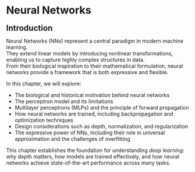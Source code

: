 # Neural Networks

**<span style="font-size:1.5em;">Introduction</span>**

Neural Networks (NNs) represent a central paradigm in modern machine learning.  
They extend linear models by introducing nonlinear transformations, enabling us to capture highly complex structures in data.  
From their biological inspiration to their mathematical formulation, neural networks provide a framework that is both expressive and flexible.

In this chapter, we will explore:

- The biological and historical motivation behind neural networks  
- The perceptron model and its limitations  
- Multilayer perceptrons (MLPs) and the principle of forward propagation  
- How neural networks are trained, including backpropagation and optimization techniques  
- Design considerations such as depth, normalization, and regularization  
- The expressive power of NNs, including their role in universal approximation and the challenges of overfitting  

This chapter establishes the foundation for understanding *deep learning*: why depth matters, how models are trained effectively, and how neural networks achieve state-of-the-art performance across many tasks.
